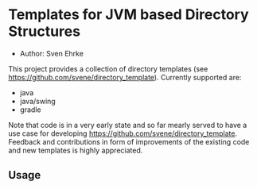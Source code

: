 Templates for JVM based Directory Structures
===============================================================================

* Author: Sven Ehrke

This project provides a collection of directory templates (see https://github.com/svene/directory_template).
Currently supported are:

* java
* java/swing
* gradle

Note that code is in a very early state and so far mearly served to have a use case
for developing https://github.com/svene/directory_template.
Feedback and contributions in form of improvements of the existing code and
new templates is highly appreciated.

Usage
-----

